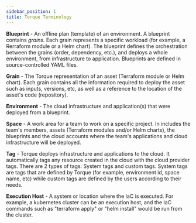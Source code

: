 ```yaml
---
sidebar_position: 1
title: Torque Terminology
---
```


**Blueprint** - An offline plan (template) of an environment. A blueprint contains *grains*. Each grain represents a specific workload (for example, a Rerraform module or a Helm chart). The blueprint defines the orchestration between the grains (order, dependency, etc.), and deploys a whole environment, from infrastructure to application. Blueprints are defined in source-controlled YAML files.

**Grain** - The Torque representation of an asset (Terraform module or Helm chart). Each grain contains all the information required to deploy the asset such as inputs, versions, etc, as well as a reference to the location of the asset's code (repository).

**Environment** - The cloud infrastructure and application(s) that were deployed from a blueprint.

**Space** - A work area for a team to work on a specific project. In includes the team's members, assets (Terraform modules and/or Helm charts), the blueprints and the cloud accounts where the team's applications and cloud infrastructure will be deployed. 

**Tag** - Torque deploys infrastructure and applications to the cloud. It automatically tags any resource created in the cloud with the cloud provider tags. There are 2 types of tags: System tags and custom tags. System tags are tags that are defined by Torque (for example, environment id, space name, etc) while custom tags are defined by the users according to their needs. 

**Execution Host** - A system or location where the IaC is executed. For example, a kubernetes cluster can be an execution host, and the IaC commands such as "terraform apply" or "helm install" would be run from the cluster.